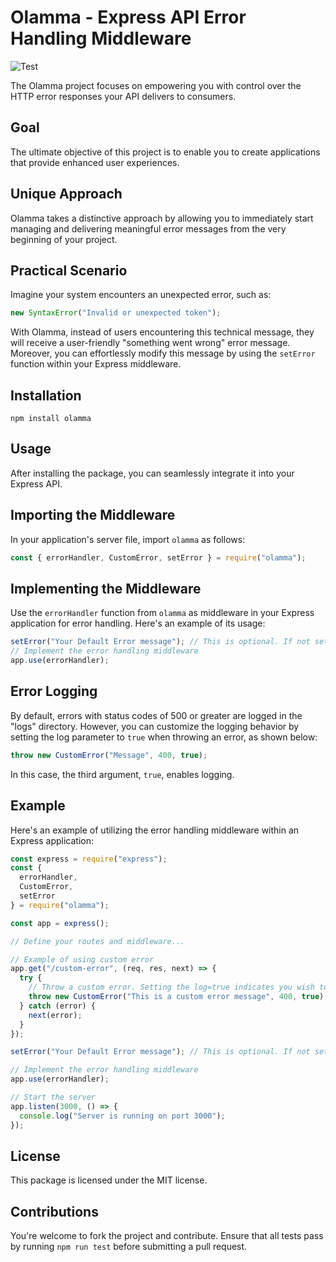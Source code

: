 # Olamma - Express API Error Handling Middleware

![Test](https://github.com/ezesundayeze/olamma/actions/workflows/test.yml/badge.svg)

The Olamma project focuses on empowering you with control over the HTTP error responses your API delivers to consumers.

## Goal
The ultimate objective of this project is to enable you to create applications that provide enhanced user experiences.

## Unique Approach
Olamma takes a distinctive approach by allowing you to immediately start managing and delivering meaningful error messages from the very beginning of your project.

## Practical Scenario

Imagine your system encounters an unexpected error, such as:

```js
new SyntaxError("Invalid or unexpected token");
```

With Olamma, instead of users encountering this technical message, they will receive a user-friendly "something went wrong" error message. Moreover, you can effortlessly modify this message by using the `setError` function within your Express middleware.

## Installation

```shell
npm install olamma
```

## Usage

After installing the package, you can seamlessly integrate it into your Express API.

## Importing the Middleware

In your application's server file, import `olamma` as follows:

```js
const { errorHandler, CustomError, setError } = require("olamma");
```

## Implementing the Middleware

Use the `errorHandler` function from `olamma` as middleware in your Express application for error handling. Here's an example of its usage:

```js
setError("Your Default Error message"); // This is optional. If not set, the default error message will be "something went wrong".
// Implement the error handling middleware
app.use(errorHandler);
```

## Error Logging

By default, errors with status codes of 500 or greater are logged in the "logs" directory. However, you can customize the logging behavior by setting the log parameter to `true` when throwing an error, as shown below:

```js
throw new CustomError("Message", 400, true);
```

In this case, the third argument, `true`, enables logging.

## Example

Here's an example of utilizing the error handling middleware within an Express application:

```js
const express = require("express");
const {
  errorHandler,
  CustomError,
  setError
} = require("olamma");

const app = express();

// Define your routes and middleware...

// Example of using custom error
app.get("/custom-error", (req, res, next) => {
  try {
    // Throw a custom error. Setting the log=true indicates you wish to log the message and stack trace. By default, all status codes above 500 are logged.
    throw new CustomError("This is a custom error message", 400, true);
  } catch (error) {
    next(error);
  }
});

setError("Your Default Error message"); // This is optional. If not set, the default error message will be "something went wrong".

// Implement the error handling middleware
app.use(errorHandler);

// Start the server
app.listen(3000, () => {
  console.log("Server is running on port 3000");
});
```

## License
This package is licensed under the MIT license.

## Contributions
You're welcome to fork the project and contribute. Ensure that all tests pass by running `npm run test` before submitting a pull request.